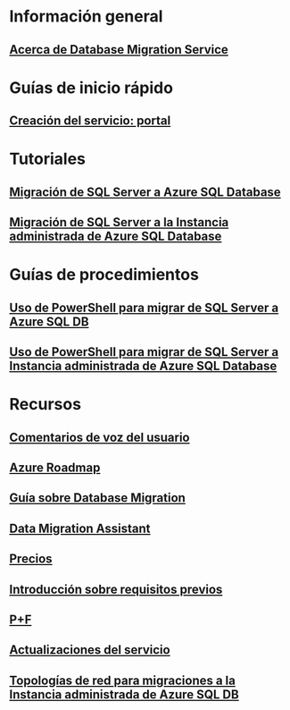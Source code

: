 # Información general
## [Acerca de Database Migration Service](dms-overview.md)

# Guías de inicio rápido
## [Creación del servicio: portal](quickstart-create-data-migration-service-portal.md)

# Tutoriales
## [Migración de SQL Server a Azure SQL Database](tutorial-sql-server-to-azure-sql.md)
## [Migración de SQL Server a la Instancia administrada de Azure SQL Database](tutorial-sql-server-to-managed-instance.md)

# Guías de procedimientos
## [Uso de PowerShell para migrar de SQL Server a Azure SQL DB](howto-sql-server-to-azure-sql-powershell.md)
## [Uso de PowerShell para migrar de SQL Server a Instancia administrada de Azure SQL Database](howto-sql-server-to-azure-sql-mi-powershell.md)

# Recursos
## [Comentarios de voz del usuario](https://feedback.azure.com/forums/906100-azure-database-migration-service)
## [Azure Roadmap](https://azure.microsoft.com/roadmap/)
## [Guía sobre Database Migration](https://aka.ms/datamigration)
## [Data Migration Assistant](https://aka.ms/dma)
## [Precios](https://aka.ms/dms-pricing)
## [Introducción sobre requisitos previos](pre-reqs.md)
## [P+F](faq.md)
## [Actualizaciones del servicio](https://azure.microsoft.com/updates/?product=database-migration)
## [Topologías de red para migraciones a la Instancia administrada de Azure SQL DB](resource-network-topologies.md)
